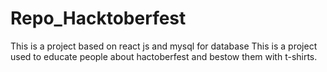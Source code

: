 # Repo_Hacktoberfest

This is a project based on react js and mysql for database
This is a project used to educate people about hactoberfest and bestow them with t-shirts.


